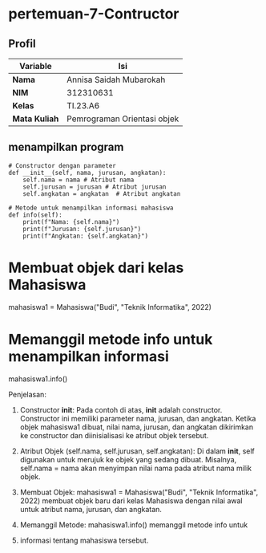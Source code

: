 # pertemuan-7-Contructor
## Profil
| Variable | Isi |
| -------- | --- |
| **Nama** | Annisa Saidah Mubarokah |
| **NIM** | 312310631 |
| **Kelas** | TI.23.A6 |
| **Mata Kuliah** | Pemrograman Orientasi objek |


## menampilkan program

    # Constructor dengan parameter
    def __init__(self, nama, jurusan, angkatan):
        self.nama = nama # Atribut nama
        self.jurusan = jurusan # Atribut jurusan
        self.angkatan = angkatan  # Atribut angkatan

    # Metode untuk menampilkan informasi mahasiswa
    def info(self):
        print(f"Nama: {self.nama}")
        print(f"Jurusan: {self.jurusan}")
        print(f"Angkatan: {self.angkatan}")

# Membuat objek dari kelas Mahasiswa
mahasiswa1 = Mahasiswa("Budi", "Teknik Informatika", 2022)

# Memanggil metode info untuk menampilkan informasi
mahasiswa1.info()

Penjelasan:

1. Constructor __init__: Pada contoh di atas, __init__ adalah constructor. Constructor ini memiliki parameter nama, jurusan, dan angkatan. Ketika objek mahasiswa1 dibuat, nilai nama, jurusan, dan angkatan dikirimkan ke constructor dan diinisialisasi ke atribut objek tersebut.


2. Atribut Objek (self.nama, self.jurusan, self.angkatan): Di dalam __init__, self digunakan untuk merujuk ke objek yang sedang dibuat. Misalnya, self.nama = nama akan menyimpan nilai nama pada atribut nama milik objek.


3. Membuat Objek: mahasiswa1 = Mahasiswa("Budi", "Teknik Informatika", 2022) membuat objek baru dari kelas Mahasiswa dengan nilai awal untuk atribut nama, jurusan, dan angkatan.


4. Memanggil Metode: mahasiswa1.info() memanggil metode info untuk
5.  informasi tentang mahasiswa tersebut.

   

   

